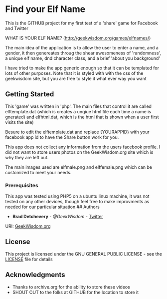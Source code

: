 # Find your Elf Name

This is the GITHUB project for my first test of a 'share' game for Facebook and Twitter

WHAT IS YOUR ELF NAME? (http://geekwisdom.org/games/elfnames/)

The main idea of the application is to allow the user to enter a name, and a gender, it then genereates throug the shear
awesomeness of 'randomness', a unique elf name, dnd character class, and a brief 'about you background'

I have tried to make the app generic enough so that it can be templated for lots of other purposes.  Note that it
is styled with with the css of the geekwisdom site, but you are free to style it what ever way you want

## Getting Started

This 'game' was written in 'php'. The main files that control it are called elftemplate.dat (which is creates a unqiue
html file each time a name is gnerated) and elfhtml.dat, which is the html that is shown when a user first visits the site)

Besure to edit the elftemplate.dat and replace {YOURAPPID} with your facebook app id to have the Share button work
for you.

This app does not collect any information from the users facebook profile. I did not want to store users photos on the
GeekWisdom.org site which is why they are left out.

The main images used are elfmale.png and elffemale.png which can be customized to meet your needs.



### Prerequisites

This app was tested using PHP5 on a ubuntu linux machine, it was not tested on any other devices, though feel free
to make improvments as needed for our particular situation.## Authors

* **Brad Detchevery** - *@GeekWisdom* - [Twitter](https://twitter.com/@TrueGeekWisdom)

URI: [GeekWisdom.org](http://geekwisdom.org)

## License

This project is licensed under the  GNU GENERAL PUBLIC LICENSE - see the [LICENSE](LICENSE) file for details

## Acknowledgments

* Thanks to archive.org for the ability to store these videos
* SHOUT OUT to the folks at GITHUB for the location to store it